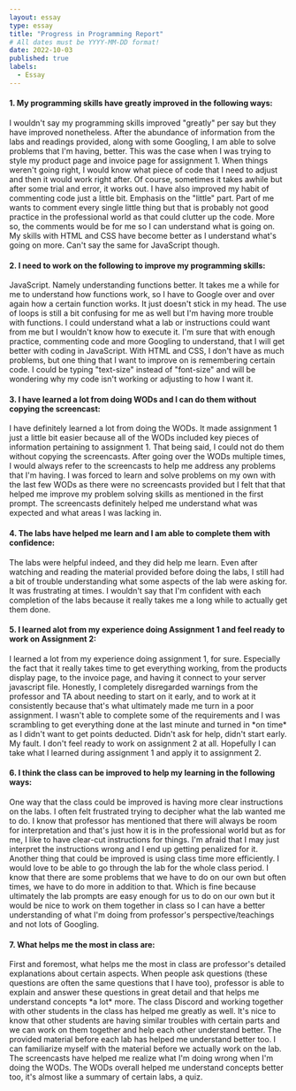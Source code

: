 ```yaml
---
layout: essay
type: essay
title: "Progress in Programming Report"
# All dates must be YYYY-MM-DD format!
date: 2022-10-03
published: true
labels:
  - Essay
---
```

<h4>1. My programming skills have greatly improved in the following ways:</h4>
<p>
I wouldn't say my programming skills improved "greatly" per say but they have improved nonetheless. After the abundance of information from the labs and readings provided, along with some Googling, I am able to solve problems that I'm having, better. This was the case when I was trying to style my product page and invoice page for assignment 1. When things weren't going right, I would know what piece of code that I need to adjust and then it would work right after. Of course, sometimes it takes awhile but after some trial and error, it works out. I have also improved my habit of commenting code just a little bit. Emphasis on the "little" part. Part of me wants to comment every single little thing but that is probably not good practice in the professional world as that could clutter up the code. More so, the comments would be for me so I can understand what is going on. My skills with HTML and CSS have become better as I understand what's going on more. Can't say the same for JavaScript though.
</p>

<h4>2. I need to work on the following to improve my programming skills:</h4>
<p>
JavaScript. Namely understanding functions better. It takes me a while for me to understand how functions work, so I have to Google over and over again how a certain function works. It just doesn't stick in my head. The use of loops is still a bit confusing for me as well but I'm having more trouble with functions. I could understand what a lab or instructions could want from me but I wouldn't know how to execute it. I'm sure that with enough practice, commenting code and more Googling to understand, that I will get better with coding in JavaScript. With HTML and CSS, I don't have as much problems, but one thing that I want to improve on is remembering certain code. I could be typing "text-size" instead of "font-size" and will be wondering why my code isn't working or adjusting to how I want it.
</p>

<h4>3. I have learned a lot from doing WODs and I can do them without copying the screencast:</h4>
<p>
I have definitely learned a lot from doing the WODs. It made assignment 1 just a little bit easier because all of the WODs included key pieces of information pertaining to assignment 1. That being said, I could not do them without copying the screencasts. After going over the WODs multiple times, I would always refer to the screencasts to help me address any problems that I'm having. I was forced to learn and solve problems on my own with the last few WODs as there were no screencasts provided but I felt that that helped me improve my problem solving skills as mentioned in the first prompt. The screencasts definitely helped me understand what was expected and what areas I was lacking in.
</p>

<h4>4. The labs have helped me learn and I am able to complete them with confidence:</h4>
<p>
The labs were helpful indeed, and they did help me learn. Even after watching and reading the material provided before doing the labs, I still had a bit of trouble understanding what some aspects of the lab were asking for. It was frustrating at times. I wouldn't say that I'm confident with each completion of the labs because it really takes me a long while to actually get them done. 
</p>

<h4>5. I learned alot from my experience doing Assignment 1 and feel ready to work on Assignment 2:</h4>
<p>
I learned a lot from my experience doing assignment 1, for sure. Especially the fact that it really takes time to get everything working, from the products display page, to the invoice page, and having it connect to your server javascript file. Honestly, I completely disregarded warnings from the professor and TA about needing to start on it early, and to work at it consistently because that's what ultimately made me turn in a poor assignment. I wasn't able to complete some of the requirements and I was scrambling to get everything done at the last minute and turned in *on time* as I didn't want to get points deducted. Didn't ask for help, didn't start early. My fault. I don't feel ready to work on assignment 2 at all. Hopefully I can take what I learned during assignment 1 and apply it to assignment 2.
</p>

<h4>6. I think the class can be improved to help my learning in the following ways:</h4>
<p>
One way that the class could be improved is having more clear instructions on the labs. I often felt frustrated trying to decipher what the lab wanted me to do. I know that professor has mentioned that there will always be room for interpretation and that's just how it is in the professional world but as for me, I like to have clear-cut instructions for things. I'm afraid that I may just interpret the instructions wrong and I end up getting penalized for it. Another thing that could be improved is using class time more efficiently. I would love to be able to go through the lab for the whole class period. I know that there are some problems that we have to do on our own but often times, we have to do more in addition to that. Which is fine because ultimately the lab prompts are easy enough for us to do on our own but it would be nice to work on them together in class so I can have a better understanding of what I'm doing from professor's perspective/teachings and not lots of Googling.
</p>

<h4>7. What helps me the most in class are:</h4>
<p>
First and foremost, what helps me the most in class are professor's detailed explanations about certain aspects. When people ask questions (these questions are often the same questions that I have too), professor is able to explain and answer these questions in great detail and that helps me understand concepts *a lot* more. The class Discord and working together with other students in the class has helped me greatly as well. It's nice to know that other students are having similar troubles with certain parts and we can work on them together and help each other understand better. The provided material before each lab has helped me understand better too. I can familiarize myself with the material before we actually work on the lab. The screencasts have helped me realize what I'm doing wrong when I'm doing the WODs. The WODs overall helped me understand concepts better too, it's almost like a summary of certain labs, a quiz.
</p>